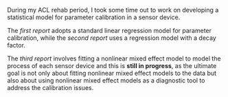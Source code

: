 During my ACL rehab period, I took some time out to work on developing a
statistical model for parameter calibration in a sensor device. 

The *first report* adopts a standard linear regression model for parameter calibration, while the *second report* uses a regression model with a decay factor.

The *third report* involves fitting a nonlinear mixed effect model to model the process of each sensor device and this is **still in progress**, as the ultimate goal is not only about fitting nonlinear mixed effect models to the data but also about using nonlinear mixed effect models as a diagnostic tool to address the calibration issues.
